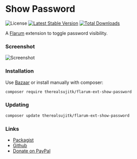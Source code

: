 # Show Password

![License](https://img.shields.io/badge/license-MIT-blue.svg) [![Latest Stable Version](https://img.shields.io/packagist/v/therealsujitk/flarum-ext-show-password.svg)](https://packagist.org/packages/therealsujitk/flarum-ext-show-password) [![Total Downloads](https://img.shields.io/packagist/dt/therealsujitk/flarum-ext-show-password.svg)](https://packagist.org/packages/therealsujitk/flarum-ext-show-password)

A [Flarum](http://flarum.org) extension to toggle password visibility.

### Screenshot

![Screenshot](https://i.imgur.com/pXDk2dF.png)

### Installation

Use [Bazaar](https://discuss.flarum.org/d/5151-flagrow-bazaar-the-extension-marketplace) or install manually with composer:

```sh
composer require therealsujitk/flarum-ext-show-password
```

### Updating

```sh
composer update therealsujitk/flarum-ext-show-password
```

### Links

- [Packagist](https://packagist.org/packages/therealsujitk/flarum-ext-show-password)
- [Github](https://github.com/therealsujitk/flarum-ext-show-password)
- [Donate on PayPal](https://paypal.me/therealsujitk)

